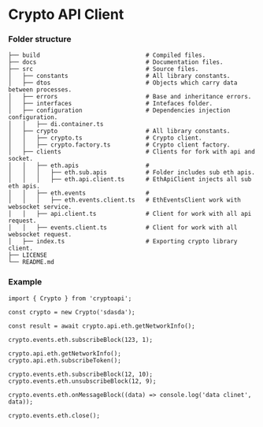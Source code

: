 # Crypto API Client

### Folder structure
    ├── build                              # Compiled files.
    ├── docs                               # Documentation files.
    ├── src                                # Source files.
    │   ├── constants                      # All library constants.
    │   ├── dtos                           # Objects which carry data between processes.
    │   ├── errors                         # Base and inheritance errors.
    │   ├── interfaces                     # Intefaces folder.
    │   ├── configuration                  # Dependencies injection configuration.
    │   │   ├── di.container.ts  
    │   ├── crypto                         # All library constants.
    │   │   ├── crypto.ts                  # Crypto client.
    │   │   ├── crypto.factory.ts          # Crypto client factory.   
    │   ├── clients                        # Clients for fork with api and socket.
    │   │   ├── eth.apis                   #  
    │   │   │   ├── eth.sub.apis           # Folder includes sub eth apis.
    │   │   │   ├── eth.api.client.ts      # EthApiClient injects all sub eth apis.
    │   │   ├── eth.events                 # 
    │   │   │   ├── eth.events.client.ts   # EthEventsClient work with websocket service.
    │   │   ├── api.client.ts              # Client for work with all api request. 
    │   │   ├── events.client.ts           # Client for work with all websocket request.        
    │   ├── index.ts                       # Exporting crypto library client.
    ├── LICENSE
    └── README.md


### Example
```
import { Crypto } from 'cryptoapi';

const crypto = new Crypto('sdasda');

const result = await crypto.api.eth.getNetworkInfo();

crypto.events.eth.subscribeBlock(123, 1);

crypto.api.eth.getNetworkInfo();
crypto.api.eth.subscribeToken();

crypto.events.eth.subscribeBlock(12, 10);
crypto.events.eth.unsubscribeBlock(12, 9);

crypto.events.eth.onMessageBlock((data) => console.log('data clinet', data));

crypto.events.eth.close();
    
```
